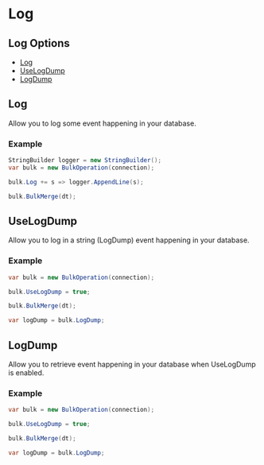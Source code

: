 # Log

## Log Options
- [Log](#log)
- [UseLogDump](#uselogdump)
- [LogDump](#logdump)

## Log
Allow you to log some event happening in your database.

### Example
```csharp
StringBuilder logger = new StringBuilder();
var bulk = new BulkOperation(connection);

bulk.Log += s => logger.AppendLine(s);

bulk.BulkMerge(dt);
```

## UseLogDump
Allow you to log in a string (LogDump) event happening in your database.

### Example
```csharp
var bulk = new BulkOperation(connection);

bulk.UseLogDump = true;

bulk.BulkMerge(dt);

var logDump = bulk.LogDump;
```

## LogDump
Allow you to retrieve event happening in your database when UseLogDump is enabled.

### Example
```csharp
var bulk = new BulkOperation(connection);

bulk.UseLogDump = true;

bulk.BulkMerge(dt);

var logDump = bulk.LogDump;
```
